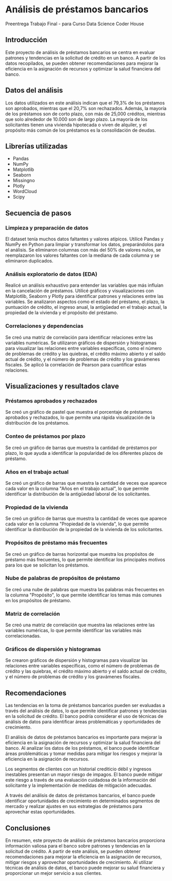 # Análisis de préstamos bancarios
Preentrega Trabajo Final - para Curso Data Science Coder House 

## Introducción
Este proyecto de análisis de préstamos bancarios se centra en evaluar patrones y tendencias en la solicitud de crédito en un banco. A partir de los datos recopilados, se pueden obtener recomendaciones para mejorar la eficiencia en la asignación de recursos y optimizar la salud financiera del banco.

## Datos del análisis
Los datos utilizados en este análisis indican que el 79,3% de los préstamos son aprobados, mientras que el 20,7% son rechazados. Además, la mayoría de los préstamos son de corto plazo, con más de 25,000 créditos, mientras que solo alrededor de 10.000 son de largo plazo. La mayoría de los solicitantes tienen una vivienda hipotecada o viven de alquiler, y el propósito más común de los préstamos es la consolidación de deudas.

## Librerías utilizadas
- Pandas
- NumPy
- Matplotlib
- Seaborn
- Missingno
- Plotly
- WordCloud
- Scipy

## Secuencia de pasos

### Limpieza y preparación de datos
El dataset tenía muchos datos faltantes y valores atípicos. Utilicé Pandas y NumPy en Python para limpiar y transformar los datos, preparándolos para el análisis. Se eliminaron columnas con más del 50% de valores nulos, se reemplazaron los valores faltantes con la mediana de cada columna y se eliminaron duplicados.

### Análisis exploratorio de datos (EDA)
Realicé un análisis exhaustivo para entender las variables que más influían en la cancelación de préstamos. Utilicé gráficos y visualizaciones con Matplotlib, Seaborn y Plotly para identificar patrones y relaciones entre las variables. Se analizaron aspectos como el estado del préstamo, el plazo, la puntuación de crédito, el ingreso anual, la antigüedad en el trabajo actual, la propiedad de la vivienda y el propósito del préstamo.

### Correlaciones y dependencias
Se creó una matriz de correlación para identificar relaciones entre las variables numéricas. Se utilizaron gráficos de dispersión y histogramas para visualizar las relaciones entre variables específicas, como el número de problemas de crédito y las quiebras, el crédito máximo abierto y el saldo actual de crédito, y el número de problemas de crédito y los gravámenes fiscales. Se aplicó la correlación de Pearson para cuantificar estas relaciones.

## Visualizaciones y resultados clave

### Préstamos aprobados y rechazados
Se creó un gráfico de pastel que muestra el porcentaje de préstamos aprobados y rechazados, lo que permite una rápida visualización de la distribución de los préstamos.

### Conteo de préstamos por plazo
Se creó un gráfico de barras que muestra la cantidad de préstamos por plazo, lo que ayuda a identificar la popularidad de los diferentes plazos de préstamo.

### Años en el trabajo actual
Se creó un gráfico de barras que muestra la cantidad de veces que aparece cada valor en la columna "Años en el trabajo actual", lo que permite identificar la distribución de la antigüedad laboral de los solicitantes.

### Propiedad de la vivienda
Se creó un gráfico de barras que muestra la cantidad de veces que aparece cada valor en la columna "Propiedad de la vivienda", lo que permite identificar la distribución de la propiedad de la vivienda de los solicitantes.

### Propósitos de préstamo más frecuentes
Se creó un gráfico de barras horizontal que muestra los propósitos de préstamo más frecuentes, lo que permite identificar los principales motivos para los que se solicitan los préstamos.

### Nube de palabras de propósitos de préstamo
Se creó una nube de palabras que muestra las palabras más frecuentes en la columna "Propósito", lo que permite identificar los temas más comunes en los propósitos de préstamo.

### Matriz de correlación
Se creó una matriz de correlación que muestra las relaciones entre las variables numéricas, lo que permite identificar las variables más correlacionadas.

### Gráficos de dispersión y histogramas
Se crearon gráficos de dispersión y histogramas para visualizar las relaciones entre variables específicas, como el número de problemas de crédito y las quiebras, el crédito máximo abierto y el saldo actual de crédito, y el número de problemas de crédito y los gravámenes fiscales.

## Recomendaciones
Las tendencias en la toma de préstamos bancarios pueden ser evaluadas a través del análisis de datos, lo que permite identificar patrones y tendencias en la solicitud de crédito. El banco podría considerar el uso de técnicas de análisis de datos para identificar áreas problemáticas y oportunidades de crecimiento.

El análisis de datos de préstamos bancarios es importante para mejorar la eficiencia en la asignación de recursos y optimizar la salud financiera del banco. Al analizar los datos de los préstamos, el banco puede identificar áreas problemáticas y tomar medidas para mitigar los riesgos y mejorar la eficiencia en la asignación de recursos.

Los segmentos de clientes con un historial crediticio débil y ingresos inestables presentan un mayor riesgo de impagos. El banco puede mitigar este riesgo a través de una evaluación cuidadosa de la información del solicitante y la implementación de medidas de mitigación adecuadas.

A través del análisis de datos de préstamos bancarios, el banco puede identificar oportunidades de crecimiento en determinados segmentos de mercado y realizar ajustes en sus estrategias de préstamos para aprovechar estas oportunidades.

## Conclusiones
En resumen, este proyecto de análisis de préstamos bancarios proporciona información valiosa para el banco sobre patrones y tendencias en la solicitud de crédito. A partir de este análisis, se pueden obtener recomendaciones para mejorar la eficiencia en la asignación de recursos, mitigar riesgos y aprovechar oportunidades de crecimiento. Al utilizar técnicas de análisis de datos, el banco puede mejorar su salud financiera y proporcionar un mejor servicio a sus clientes.
